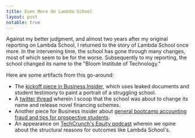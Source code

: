```yaml
---
title: Even More On Lambda School
layout: post
notable: true
---
```


Against my better judgment, and almost two years after my original reporting on Lambda School, I returned to the story of Lambda School once more. In the intervening time, the school has gone through many changes, most of which seem to be for the worse. Subsequently to my reporting, the school changed its name to the "Bloom Institute of Technology."

Here are some artifacts from this go-around:

* The [kickoff piece in Business Insider](https://www.businessinsider.com/lambda-school-promised-lucrative-tech-coding-career-low-job-placement-2021-10), which uses leaked documents and student testimony to paint a portrait of a struggling school.
* A [twitter thread](https://twitter.com/fulligin/status/1460420173123313666) wherein I scoop that the school was about to change its name and release novel financing schemes.
* Another piece for Business Insider about [general bootcamp accounting fraud and tips for prospective students](https://www.businessinsider.com/best-coding-bootcamps-2021-11).
* An appearance on [TechCrunch's Equity podcast](https://techcrunch.com/2021/11/03/the-inherent-tensions-within-venture-capital/) wherein we opine about the structural reasons for outcomes like Lambda School's.
